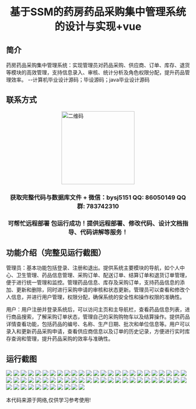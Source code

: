 <p><h1 align="center">基于SSM的药房药品采购集中管理系统的设计与实现+vue</h1></p>

## 简介
药房药品采购集中管理系统：实现管理员对药品采购、供应商、订单、库存、退货等模块的高效管理，支持信息录入、审核、统计分析及角色权限分配，提升药品管理效率。    --计算机毕业设计源码；毕设源码；java毕业设计源码


## 联系方式
<img src="https://bs-1329754181.cos.ap-shanghai.myqcloud.com/wx.jpg" alt="二维码" style="display: block; margin: 0 auto;" width="200px">
<p><h3 align="center">获取完整代码与数据库文件 + 微信：bysj5151 QQ: 86050149 QQ群: 783742310</h3></p>
<p><h3 align="center">可帮忙远程部署 包运行成功！提供远程部署、修改代码、设计文档指导、代码讲解等服务！</h3></p>

## 功能介绍（完整见运行截图）
管理员：基本功能包括登录、注册和退出。提供系统主要模块的导航，如个人中心、卫生管理、药品信息管理、采购订单、配送订单、结算订单和退货订单管理，便于进行统一管理和监控。管理药品信息、库存及采购订单，支持药品信息的添加、更新和删除，同时进行采购申请的审核和状态更新。管理员可以查看和修改个人信息，并进行用户管理，权限分配，确保系统的安全性和操作权限的准确性。

用户：用户注册并登录系统后，可以访问主页和主导航栏，查看药品信息列表，进行商品搜索，了解采购订单状态，管理自己的采购购物车以及结算操作。提供药品详情查看功能，包括药品的编号、名称、生产日期、批次和单位信息等。用户可以录入和更新药品采购申请，查看供应商信息以及订单的历史记录，方便进行实时库存查询和管理，提升药品采购的效率与准确性。


## 运行截图
![](https://bs-1329754181.cos.ap-shanghai.myqcloud.com/ssm/PharmacyDrugProcurementCentralizedManagementSystem/img/001.jpg)
![](https://bs-1329754181.cos.ap-shanghai.myqcloud.com/ssm/PharmacyDrugProcurementCentralizedManagementSystem/img/002.jpg)
![](https://bs-1329754181.cos.ap-shanghai.myqcloud.com/ssm/PharmacyDrugProcurementCentralizedManagementSystem/img/003.jpg)
![](https://bs-1329754181.cos.ap-shanghai.myqcloud.com/ssm/PharmacyDrugProcurementCentralizedManagementSystem/img/004.jpg)
![](https://bs-1329754181.cos.ap-shanghai.myqcloud.com/ssm/PharmacyDrugProcurementCentralizedManagementSystem/img/005.jpg)
![](https://bs-1329754181.cos.ap-shanghai.myqcloud.com/ssm/PharmacyDrugProcurementCentralizedManagementSystem/img/006.jpg)
![](https://bs-1329754181.cos.ap-shanghai.myqcloud.com/ssm/PharmacyDrugProcurementCentralizedManagementSystem/img/007.jpg)
![](https://bs-1329754181.cos.ap-shanghai.myqcloud.com/ssm/PharmacyDrugProcurementCentralizedManagementSystem/img/008.jpg)
![](https://bs-1329754181.cos.ap-shanghai.myqcloud.com/ssm/PharmacyDrugProcurementCentralizedManagementSystem/img/009.jpg)
![](https://bs-1329754181.cos.ap-shanghai.myqcloud.com/ssm/PharmacyDrugProcurementCentralizedManagementSystem/img/010.jpg)
![](https://bs-1329754181.cos.ap-shanghai.myqcloud.com/ssm/PharmacyDrugProcurementCentralizedManagementSystem/img/011.jpg)
![](https://bs-1329754181.cos.ap-shanghai.myqcloud.com/ssm/PharmacyDrugProcurementCentralizedManagementSystem/img/012.jpg)
![](https://bs-1329754181.cos.ap-shanghai.myqcloud.com/ssm/PharmacyDrugProcurementCentralizedManagementSystem/img/013.jpg)
![](https://bs-1329754181.cos.ap-shanghai.myqcloud.com/ssm/PharmacyDrugProcurementCentralizedManagementSystem/img/014.jpg)
![](https://bs-1329754181.cos.ap-shanghai.myqcloud.com/ssm/PharmacyDrugProcurementCentralizedManagementSystem/img/015.jpg)
![](https://bs-1329754181.cos.ap-shanghai.myqcloud.com/ssm/PharmacyDrugProcurementCentralizedManagementSystem/img/016.jpg)
![](https://bs-1329754181.cos.ap-shanghai.myqcloud.com/ssm/PharmacyDrugProcurementCentralizedManagementSystem/img/017.jpg)
![](https://bs-1329754181.cos.ap-shanghai.myqcloud.com/ssm/PharmacyDrugProcurementCentralizedManagementSystem/img/018.jpg)
![](https://bs-1329754181.cos.ap-shanghai.myqcloud.com/ssm/PharmacyDrugProcurementCentralizedManagementSystem/img/019.jpg)
![](https://bs-1329754181.cos.ap-shanghai.myqcloud.com/ssm/PharmacyDrugProcurementCentralizedManagementSystem/img/020.jpg)
![](https://bs-1329754181.cos.ap-shanghai.myqcloud.com/ssm/PharmacyDrugProcurementCentralizedManagementSystem/img/021.jpg)
![](https://bs-1329754181.cos.ap-shanghai.myqcloud.com/ssm/PharmacyDrugProcurementCentralizedManagementSystem/img/022.jpg)
![](https://bs-1329754181.cos.ap-shanghai.myqcloud.com/ssm/PharmacyDrugProcurementCentralizedManagementSystem/img/023.jpg)
![](https://bs-1329754181.cos.ap-shanghai.myqcloud.com/ssm/PharmacyDrugProcurementCentralizedManagementSystem/img/024.jpg)
![](https://bs-1329754181.cos.ap-shanghai.myqcloud.com/ssm/PharmacyDrugProcurementCentralizedManagementSystem/img/025.jpg)
![](https://bs-1329754181.cos.ap-shanghai.myqcloud.com/ssm/PharmacyDrugProcurementCentralizedManagementSystem/img/026.jpg)
![](https://bs-1329754181.cos.ap-shanghai.myqcloud.com/ssm/PharmacyDrugProcurementCentralizedManagementSystem/img/027.jpg)
![](https://bs-1329754181.cos.ap-shanghai.myqcloud.com/ssm/PharmacyDrugProcurementCentralizedManagementSystem/img/028.jpg)
![](https://bs-1329754181.cos.ap-shanghai.myqcloud.com/ssm/PharmacyDrugProcurementCentralizedManagementSystem/img/029.jpg)
![](https://bs-1329754181.cos.ap-shanghai.myqcloud.com/ssm/PharmacyDrugProcurementCentralizedManagementSystem/img/030.jpg)
![](https://bs-1329754181.cos.ap-shanghai.myqcloud.com/ssm/PharmacyDrugProcurementCentralizedManagementSystem/img/031.jpg)
![](https://bs-1329754181.cos.ap-shanghai.myqcloud.com/ssm/PharmacyDrugProcurementCentralizedManagementSystem/img/032.jpg)
![](https://bs-1329754181.cos.ap-shanghai.myqcloud.com/ssm/PharmacyDrugProcurementCentralizedManagementSystem/img/033.jpg)
![](https://bs-1329754181.cos.ap-shanghai.myqcloud.com/ssm/PharmacyDrugProcurementCentralizedManagementSystem/img/034.jpg)
![](https://bs-1329754181.cos.ap-shanghai.myqcloud.com/ssm/PharmacyDrugProcurementCentralizedManagementSystem/img/035.jpg)
![](https://bs-1329754181.cos.ap-shanghai.myqcloud.com/ssm/PharmacyDrugProcurementCentralizedManagementSystem/img/036.jpg)
![](https://bs-1329754181.cos.ap-shanghai.myqcloud.com/ssm/PharmacyDrugProcurementCentralizedManagementSystem/img/037.jpg)
![](https://bs-1329754181.cos.ap-shanghai.myqcloud.com/ssm/PharmacyDrugProcurementCentralizedManagementSystem/img/038.jpg)
![](https://bs-1329754181.cos.ap-shanghai.myqcloud.com/ssm/PharmacyDrugProcurementCentralizedManagementSystem/img/039.jpg)
![](https://bs-1329754181.cos.ap-shanghai.myqcloud.com/ssm/PharmacyDrugProcurementCentralizedManagementSystem/img/040.jpg)
![](https://bs-1329754181.cos.ap-shanghai.myqcloud.com/ssm/PharmacyDrugProcurementCentralizedManagementSystem/img/041.jpg)
![](https://bs-1329754181.cos.ap-shanghai.myqcloud.com/ssm/PharmacyDrugProcurementCentralizedManagementSystem/img/042.jpg)
![](https://bs-1329754181.cos.ap-shanghai.myqcloud.com/ssm/PharmacyDrugProcurementCentralizedManagementSystem/img/043.jpg)
![](https://bs-1329754181.cos.ap-shanghai.myqcloud.com/ssm/PharmacyDrugProcurementCentralizedManagementSystem/img/044.jpg)
![](https://bs-1329754181.cos.ap-shanghai.myqcloud.com/ssm/PharmacyDrugProcurementCentralizedManagementSystem/img/045.jpg)
![](https://bs-1329754181.cos.ap-shanghai.myqcloud.com/ssm/PharmacyDrugProcurementCentralizedManagementSystem/img/046.jpg)
![](https://bs-1329754181.cos.ap-shanghai.myqcloud.com/ssm/PharmacyDrugProcurementCentralizedManagementSystem/img/047.jpg)
![](https://bs-1329754181.cos.ap-shanghai.myqcloud.com/ssm/PharmacyDrugProcurementCentralizedManagementSystem/img/048.jpg)
![](https://bs-1329754181.cos.ap-shanghai.myqcloud.com/ssm/PharmacyDrugProcurementCentralizedManagementSystem/img/049.jpg)
![](https://bs-1329754181.cos.ap-shanghai.myqcloud.com/ssm/PharmacyDrugProcurementCentralizedManagementSystem/img/050.jpg)
![](https://bs-1329754181.cos.ap-shanghai.myqcloud.com/ssm/PharmacyDrugProcurementCentralizedManagementSystem/img/051.jpg)
![](https://bs-1329754181.cos.ap-shanghai.myqcloud.com/ssm/PharmacyDrugProcurementCentralizedManagementSystem/img/052.jpg)
![](https://bs-1329754181.cos.ap-shanghai.myqcloud.com/ssm/PharmacyDrugProcurementCentralizedManagementSystem/img/053.jpg)
![](https://bs-1329754181.cos.ap-shanghai.myqcloud.com/ssm/PharmacyDrugProcurementCentralizedManagementSystem/img/054.jpg)
![](https://bs-1329754181.cos.ap-shanghai.myqcloud.com/ssm/PharmacyDrugProcurementCentralizedManagementSystem/img/055.jpg)
![](https://bs-1329754181.cos.ap-shanghai.myqcloud.com/ssm/PharmacyDrugProcurementCentralizedManagementSystem/img/056.jpg)
![](https://bs-1329754181.cos.ap-shanghai.myqcloud.com/ssm/PharmacyDrugProcurementCentralizedManagementSystem/img/057.jpg)
![](https://bs-1329754181.cos.ap-shanghai.myqcloud.com/ssm/PharmacyDrugProcurementCentralizedManagementSystem/img/058.jpg)
![](https://bs-1329754181.cos.ap-shanghai.myqcloud.com/ssm/PharmacyDrugProcurementCentralizedManagementSystem/img/059.jpg)
![](https://bs-1329754181.cos.ap-shanghai.myqcloud.com/ssm/PharmacyDrugProcurementCentralizedManagementSystem/img/060.jpg)
![](https://bs-1329754181.cos.ap-shanghai.myqcloud.com/ssm/PharmacyDrugProcurementCentralizedManagementSystem/img/061.jpg)

<p>本代码来源于网络,仅供学习参考使用!</p>
